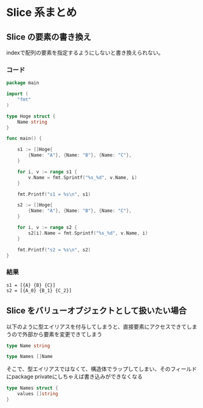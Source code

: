# Slice 系まとめ

## Slice の要素の書き換え

indexで配列の要素を指定するようにしないと書き換えられない。

### コード

```go
package main

import (
	"fmt"
)

type Hoge struct {
	Name string
}

func main() {

	s1 := []Hoge{
		{Name: "A"}, {Name: "B"}, {Name: "C"},
	}

	for i, v := range s1 {
		v.Name = fmt.Sprintf("%s_%d", v.Name, i)
	}

	fmt.Printf("s1 = %s\n", s1)

	s2 := []Hoge{
		{Name: "A"}, {Name: "B"}, {Name: "C"},
	}

	for i, v := range s2 {
		s2[i].Name = fmt.Sprintf("%s_%d", v.Name, i)
	}

	fmt.Printf("s2 = %s\n", s2)
}

```

### 結果

```
s1 = [{A} {B} {C}]
s2 = [{A_0} {B_1} {C_2}]
```

## Slice をバリューオブジェクトとして扱いたい場合

以下のように型エイリアスを付与してしまうと、直接要素にアクセスできてしまうので外部から要素を変更できてしまう

```go
type Name string

type Names []Name
```

そこで、型エイリアスではなくて、構造体でラップしてしまい、そのフィールドにpackage privateにしちゃえば書き込みができなくなる

```go
type Names struct {
    values []string
}
```

